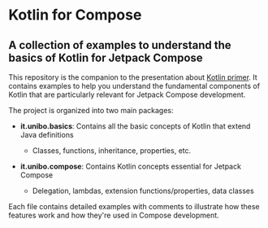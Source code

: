 # Kotlin for Compose
   
   ## A collection of examples to understand the basics of Kotlin for Jetpack Compose
   
   This repository is the companion to the presentation about [Kotlin primer](https://github.com/cric96/bergen25-01-kotlin-basics). 
   It contains examples to help you understand the fundamental components of Kotlin that are particularly relevant for Jetpack Compose development.
   
   The project is organized into two main packages:
   
   - **it.unibo.basics**: Contains all the basic concepts of Kotlin that extend Java definitions
     - Classes, functions, inheritance, properties, etc.
     
   - **it.unibo.compose**: Contains Kotlin concepts essential for Jetpack Compose
     - Delegation, lambdas, extension functions/properties, data classes
   
   Each file contains detailed examples with comments to illustrate how these features work and how they're used in Compose development.
